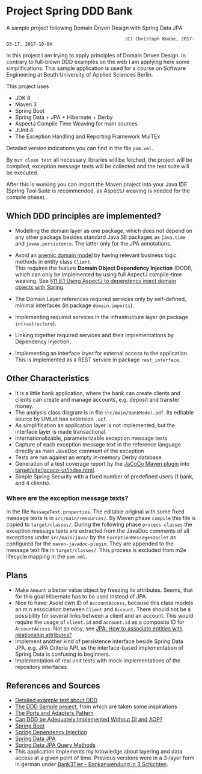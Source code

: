Project Spring DDD Bank
=======================
A sample project following Domain Driven Design with Spring Data JPA

                                                (C) Christoph Knabe, 2017-03-17, 2017-10-04

In this project I am trying to apply principles of Domain Driven Design.
In contrary to full-blown DDD examples on the web I am applying here some simplifications.
This sample application is used for a course on Software Engineering at Beuth University of Applied Sciences Berlin.

This project uses

- JDK 8
- Maven 3
- Spring Boot
- Spring Data + JPA + Hibernate + Derby
- AspectJ Compile Time Weaving for main sources
- JUnit 4
- The Exception Handling and Reporting Framework MulTEx

Detailed version indications you can find in the file `pom.xml`.

By  `mvn clean test`   all necessary libraries will be fetched, the project will be compiled, exception message texts will be collected and the test suite will be executed.

After this is working you can import the Maven project into your Java IDE 
(Spring Tool Suite is recommended, as AspectJ weaving is needed for the compile phase).

## Which DDD principles are implemented?

- Modelling the domain layer as one package, which does not depend on any other package besides standard Java SE packages as `java.time` and `javax.persistence`. The latter only for the JPA annotations.

- Avoid an [anemic domain model](https://martinfowler.com/bliki/AnemicDomainModel.html) by having relevant business logic methods in entity class `Client`.  
  This requires the feature **Domain Object Dependency Injection** (DODI), which can only be implemented by using full AspectJ compile-time weaving. 
  See [§11.8.1 Using AspectJ to dependency inject domain objects with Spring](http://docs.spring.io/spring/docs/4.3.x/spring-framework-reference/html/aop.html#aop-atconfigurable).

- The Domain Layer references required services only by self-defined, minimal interfaces (in package `domain.imports`).

- Implementing required services in the infrastructure layer (in package `infrastructure`).

- Linking together required services and their implementations by Dependency Injection. 

- Implementing an interface layer for external access to the application. 
  This is implemented as a REST service in package `rest_interface`.


## Other Characteristics

- It is a little bank application, where the bank can create clients and clients can create and manage accounts, e.g. deposit and transfer money.
- The analysis class diagram is in file `src/main/BankModel.pdf`. Its editable source by UMLet has extension `.uxf`.
- As simplification an application layer is not implemented, but the interface layer is made transactional.
- Internationalizable, parameterizable exception message texts
- Capture of each exception message text in the reference language directly as main JavaDoc comment of the exception
- Tests are run against an empty in-memory Derby database.
- Generation of a test coverage report by the [JaCoCo Maven plugin](http://www.eclemma.org/jacoco/trunk/doc/maven.html) into [target/site/jacoco-ut/index.html](file:target/site/jacoco-ut/index.html).
- Simple Spring Security with a fixed number of predefined users (1 bank, and 4 clients).

### Where are the exception message texts?
In the file `MessageText.properties`. The editable original with some fixed message texts is in `src/main/resources/`.
By Maven phase `compile` this file is copied to `target/classes/`.
During the following phase `process-classes` the exception message texts are extracted from the JavaDoc comments of all exceptions under `src/main/java/`
by the  `ExceptionMessagesDoclet`  as configured for the `maven-javadoc-plugin`. They are appended to the message text file in `target/classes/`.
This process is excluded from m2e lifecycle mapping in the `pom.xml`.


## Plans

- Make `Amount` a better value object by freezing its attributes. Seems, that for this goal Hibernate has to be used instead of JPA.
- Nice to have: Avoid own ID of `AccountAccess`, because this class models an m:n association between `Client` and `Account`. 
  There should not be a possibility for several links between a client and an account.
  This would require the usage of `client.id` and `account.id` as a composite ID for `AccountAccess`.
  Not so easy, see [JPA: How to associate entities with relationship attributes?](http://stackoverflow.com/questions/18739334/jpa-how-to-associate-entities-with-relationship-attributes)
- Implement another kind of persistence interface beside Spring Data JPA, 
  e.g. JPA Criteria API, as the interface-based implementation of Spring Data
  is confusing to beginners.
- Implementation of real unit tests with mock implementations of the repository interfaces.

## References and Sources
- [Detailed example text about DDD](https://www.mirkosertic.de/blog/2013/04/domain-driven-design-example/)
- [The DDD Sample project](https://github.com/citerus/dddsample-core), from which are taken some inspirations
- [The Ports and Adapters Pattern](http://alistair.cockburn.us/Hexagonal+architecture)
- [Can DDD be Adequately Implemented Without DI and AOP?](https://www.infoq.com/news/2008/02/ddd-di-aop)
- [Spring Boot](https://spring.io/guides/gs/spring-boot/)
- [Spring Dependency Injection](http://projects.spring.io/spring-framework/)
- [Spring Data JPA](https://spring.io/guides/gs/accessing-data-jpa/)
- [Spring Data JPA Query Methods](http://docs.spring.io/spring-data/jpa/docs/current/reference/html/#jpa.query-methods)
- This application implements my knowledge about layering and data access at a given point of time. Previous versions were in a 3-layer form in german under [Bank3Tier - Bankanwendung in 3 Schichten](http://public.beuth-hochschule.de/~knabe/java/bank3tier/).
